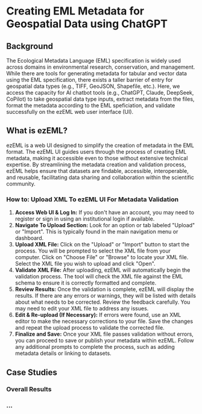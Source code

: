 # Creating EML Metadata for Geospatial Data using ChatGPT

## Background

The Ecological Metadata Language (EML) specification is widely used across domains in environmental research, conservation, and management. While there are tools for generating metadata for tabular and vector data using the EML specification, there exists a taller barrier of entry for geospatial data types (e.g., TIFF, GeoJSON, Shapefile, etc.). Here, we access the capacity for AI chatbot tools (e.g., ChatGPT, Claude, DeepSeek, CoPilot) to take geospatial data type inputs, extract metadata from the files, format the metadata according to the EML speficiation, and validate successfully on the ezEML web user interface (UI).

## What is ezEML?

ezEML is a web UI designed to simplify the creation of metadata in the EML format. The ezEML UI guides users through the process of creating EML metadata, making it accessible even to those without extensive technical expertise. By streamlining the metadata creation and validation process, ezEML helps ensure that datasets are findable, accessible, interoperable, and reusable, facilitating data sharing and collaboration within the scientific community.

### How to: Upload XML To ezEML UI For Metadata Validation

1. **Access Web UI & Log In:** If you don't have an account, you may need to register or sign in using an institutional login if available.
2. **Navigate To Upload Section:** Look for an option or tab labeled "Upload" or "Import". This is typically found in the main navigation menu or dashboard.
3. **Upload XML File:** Click on the "Upload" or "Import" button to start the process. You will be prompted to select the XML file from your computer. Click on "Choose File" or "Browse" to locate your XML file. Select the XML file you wish to upload and click "Open".
4. **Validate XML File:** After uploading, ezEML will automatically begin the validation process. The tool will check the XML file against the EML schema to ensure it is correctly formatted and complete. 
5. **Review Results:** Once the validation is complete, ezEML will display the results. If there are any errors or warnings, they will be listed with details about what needs to be corrected. Review the feedback carefully. You may need to edit your XML file to address any issues.
6. **Edit & Re-upload (If Necessary):** If errors were found, use an XML editor to make the necessary corrections to your file. Save the changes and repeat the upload process to validate the corrected file.
7. **Finalize and Save:** Once your XML file passes validation without errors, you can proceed to save or publish your metadata within ezEML. Follow any additional prompts to complete the process, such as adding metadata details or linking to datasets.

## Case Studies

### Overall Results

### ...